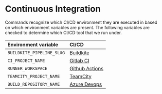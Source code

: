 # Continuous Integration

Commands recognize which CI/CD environment they are executed in based on which environment variables are present.
The following variables are checked to determine which CI/CD tool that we run under.

| Environment variable      | CI/CD                             |
| :-------------------------| :-------------------------------- |
| `BUILDKITE_PIPELINE_SLUG` | [Buildkite]           |
| `CI_PROJECT_NAME`         | [Gitlab CI]           |
| `RUNNER_WORKSPACE`        | [Github Actions] |
| `TEAMCITY_PROJECT_NAME`   | [TeamCity]             |
| `BUILD_REPOSITORY_NAME`   | [Azure Devops]     |


[Buildkite]: https://buildkite.com
[Gitlab CI]: https://docs.gitlab.com/ce/ci
[Github Actions]: https://github.com/features/actions
[teamcity]: https://www.jetbrains.com/teamcity
[azure devops]: https://azure.microsoft.com/en-us/services/devops/pipelines/
